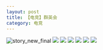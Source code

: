 ```yaml
---
layout: post
title: 【电竞】群英会
category: 电竞
---
```

![story_new_final](http://rbwl8nwm4.hd-bkt.clouddn.com/img/story_new_final_0322.png)
![](http://rbwl8nwm4.hd-bkt.clouddn.com/img/pel-220324-1.png)
![](http://rbwl8nwm4.hd-bkt.clouddn.com/img/pel-220324-1.png)
![](http://rc5p5sl4z.hd-bkt.clouddn.com/img/pel-hero-220531-1.jpg)
![](http://rc5p5sl4z.hd-bkt.clouddn.com/img/pel-paraboy-220530-1.jpg)
![](http://rc5p5sl4z.hd-bkt.clouddn.com/img/pel-paraboy-220530-2.jpg)
![](http://rc5p5sl4z.hd-bkt.clouddn.com/img/pel-paraboy-220530-3.jpg)